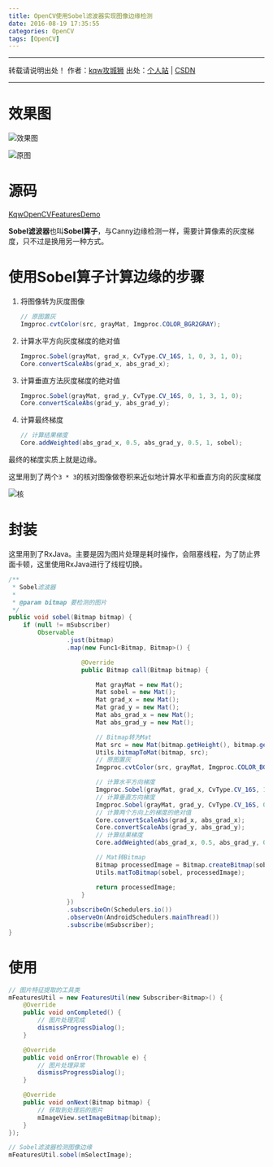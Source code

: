 ```yaml
---
title: OpenCV使用Sobel滤波器实现图像边缘检测
date: 2016-08-19 17:35:55
categories: OpenCV
tags: [OpenCV]
---
```


---
转载请说明出处！
作者：[kqw攻城狮](http://kongqw.github.io/about/index.html)
出处：[个人站](http://kongqw.github.io) | [CSDN](http://blog.csdn.net/q4878802/)

---

# 效果图

![效果图](http://img.blog.csdn.net/20160819175140742)

![原图](http://img.blog.csdn.net/20160819175154258)

# 源码

[KqwOpenCVFeaturesDemo](https://github.com/kongqw/KqwOpenCVFeaturesDemo)

**Sobel滤波器**也叫**Sobel算子**，与Canny边缘检测一样，需要计算像素的灰度梯度，只不过是换用另一种方式。

# 使用Sobel算子计算边缘的步骤

1. 将图像转为灰度图像

	``` java
	// 原图置灰
	Imgproc.cvtColor(src, grayMat, Imgproc.COLOR_BGR2GRAY);
	```

2. 计算水平方向灰度梯度的绝对值

	``` java
	Imgproc.Sobel(grayMat, grad_x, CvType.CV_16S, 1, 0, 3, 1, 0);
	Core.convertScaleAbs(grad_x, abs_grad_x);
	```

3. 计算垂直方法灰度梯度的绝对值

	``` java
	Imgproc.Sobel(grayMat, grad_y, CvType.CV_16S, 0, 1, 3, 1, 0);
	Core.convertScaleAbs(grad_y, abs_grad_y);
	```

4. 计算最终梯度

	``` java
    // 计算结果梯度
    Core.addWeighted(abs_grad_x, 0.5, abs_grad_y, 0.5, 1, sobel);
	```

最终的梯度实质上就是边缘。

这里用到了两个`3 * 3`的核对图像做卷积来近似地计算水平和垂直方向的灰度梯度

![核](http://img.blog.csdn.net/20160819183329090)

# 封装

这里用到了RxJava。主要是因为图片处理是耗时操作，会阻塞线程，为了防止界面卡顿，这里使用RxJava进行了线程切换。

``` java
/**
 * Sobel滤波器
 *
 * @param bitmap 要检测的图片
 */
public void sobel(Bitmap bitmap) {
    if (null != mSubscriber)
        Observable
                .just(bitmap)
                .map(new Func1<Bitmap, Bitmap>() {

                    @Override
                    public Bitmap call(Bitmap bitmap) {

                        Mat grayMat = new Mat();
                        Mat sobel = new Mat();
                        Mat grad_x = new Mat();
                        Mat grad_y = new Mat();
                        Mat abs_grad_x = new Mat();
                        Mat abs_grad_y = new Mat();

                        // Bitmap转为Mat
                        Mat src = new Mat(bitmap.getHeight(), bitmap.getWidth(), CvType.CV_8UC4);
                        Utils.bitmapToMat(bitmap, src);
                        // 原图置灰
                        Imgproc.cvtColor(src, grayMat, Imgproc.COLOR_BGR2GRAY);

                        // 计算水平方向梯度
                        Imgproc.Sobel(grayMat, grad_x, CvType.CV_16S, 1, 0, 3, 1, 0);
                        // 计算垂直方向梯度
                        Imgproc.Sobel(grayMat, grad_y, CvType.CV_16S, 0, 1, 3, 1, 0);
                        // 计算两个方向上的梯度的绝对值
                        Core.convertScaleAbs(grad_x, abs_grad_x);
                        Core.convertScaleAbs(grad_y, abs_grad_y);
                        // 计算结果梯度
                        Core.addWeighted(abs_grad_x, 0.5, abs_grad_y, 0.5, 1, sobel);

                        // Mat转Bitmap
                        Bitmap processedImage = Bitmap.createBitmap(sobel.cols(), sobel.rows(), Bitmap.Config.ARGB_8888);
                        Utils.matToBitmap(sobel, processedImage);

                        return processedImage;
                    }
                })
                .subscribeOn(Schedulers.io())
                .observeOn(AndroidSchedulers.mainThread())
                .subscribe(mSubscriber);
}
```

# 使用

``` java
// 图片特征提取的工具类
mFeaturesUtil = new FeaturesUtil(new Subscriber<Bitmap>() {
    @Override
    public void onCompleted() {
        // 图片处理完成
        dismissProgressDialog();
    }

    @Override
    public void onError(Throwable e) {
        // 图片处理异常
        dismissProgressDialog();
    }

    @Override
    public void onNext(Bitmap bitmap) {
        // 获取到处理后的图片
        mImageView.setImageBitmap(bitmap);
    }
});

// Sobel滤波器检测图像边缘
mFeaturesUtil.sobel(mSelectImage);
```

